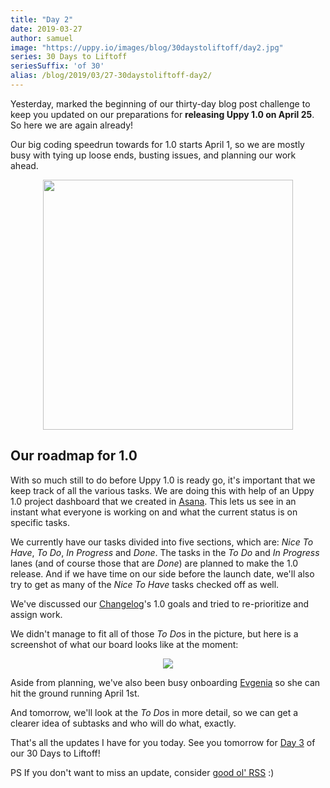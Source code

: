 ```yaml
---
title: "Day 2"
date: 2019-03-27
author: samuel
image: "https://uppy.io/images/blog/30daystoliftoff/day2.jpg"
series: 30 Days to Liftoff
seriesSuffix: 'of 30'
alias: /blog/2019/03/27-30daystoliftoff-day2/
---
```


Yesterday, marked the beginning of our thirty-day blog post challenge to keep you updated on our preparations for **releasing Uppy 1.0 on April 25**. So here we are again already! 
 
<!--more-->

Our big coding speedrun towards for 1.0 starts April 1, so we are mostly busy with tying up loose ends, busting issues, and planning our work ahead.

<center><img width="400" src="/images/blog/30daystoliftoff/day2.jpg"><br /></center>

## Our roadmap for 1.0

With so much still to do before Uppy 1.0 is ready go, it's important that we keep track of all the various tasks. We are doing this with help of an Uppy 1.0 project dashboard that we created in [Asana](https://asana.com). This lets us see in an instant what everyone is working on and what the current status is on specific tasks. 

We currently have our tasks divided into five sections, which are: *Nice To Have*, *To Do*, *In Progress* and *Done*. The tasks in the *To Do* and *In Progress* lanes (and of course those that are *Done*) are planned to make the 1.0 release. And if we have time on our side before the launch date, we'll also try to get as many of the *Nice To Have* tasks checked off as well.

We've discussed our [Changelog](https://github.com/transloadit/uppy/blob/master/CHANGELOG.md#10-goals)'s 1.0 goals and tried to re-prioritize and assign work. 

We didn't manage to fit all of those *To Do*s in the picture, but here is a screenshot of what our board looks like at the moment:

<center><img src="/images/blog/30daystoliftoff/2019-03-27-board02.png"></center>

Aside from planning, we've also been busy onboarding [Evgenia](https://github.com/lakesare) so she can hit the ground running April 1st.

And tomorrow, we'll look at the *To Do*s in more detail, so we can get a clearer idea of subtasks and who will do what, exactly.

That's all the updates I have for you today. See you tomorrow for [Day 3](/blog/2019/03/liftoff-03/) of our 30 Days to Liftoff!

PS If you don't want to miss an update, consider [good ol' RSS](https://uppy.io/atom.xml) :)